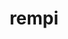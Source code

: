 ---
title: "rempi"
layout: cache
categories: [package, v0.19]
meta: {"versions": ["1.1.0"], "compilers": ["oneapi@=2022.1.0"], "oss": ["ubuntu20.04"], "platforms": ["linux"], "targets": ["x86_64"], "stacks": ["e4s-oneapi"], "num_specs": 1, "num_specs_by_stack": {"e4s-oneapi": 1}}
spec_details: [{"hash": "jy2ee24q4qhc44zdmeqs2maaqi5soxg2", "compiler": "oneapi@=2022.1.0", "versions": ["1.1.0"], "os": "ubuntu20.04", "platform": "linux", "target": "x86_64", "variants": ["build_system=autotools"], "stacks": ["e4s-oneapi"], "size": "-", "tarball": "https://binaries.spack.io/releases/v0.19/build_cache/linux-ubuntu20.04-x86_64/oneapi-2022.1.0/rempi-1.1.0/linux-ubuntu20.04-x86_64-oneapi-2022.1.0-rempi-1.1.0-jy2ee24q4qhc44zdmeqs2maaqi5soxg2.spack"}]
---